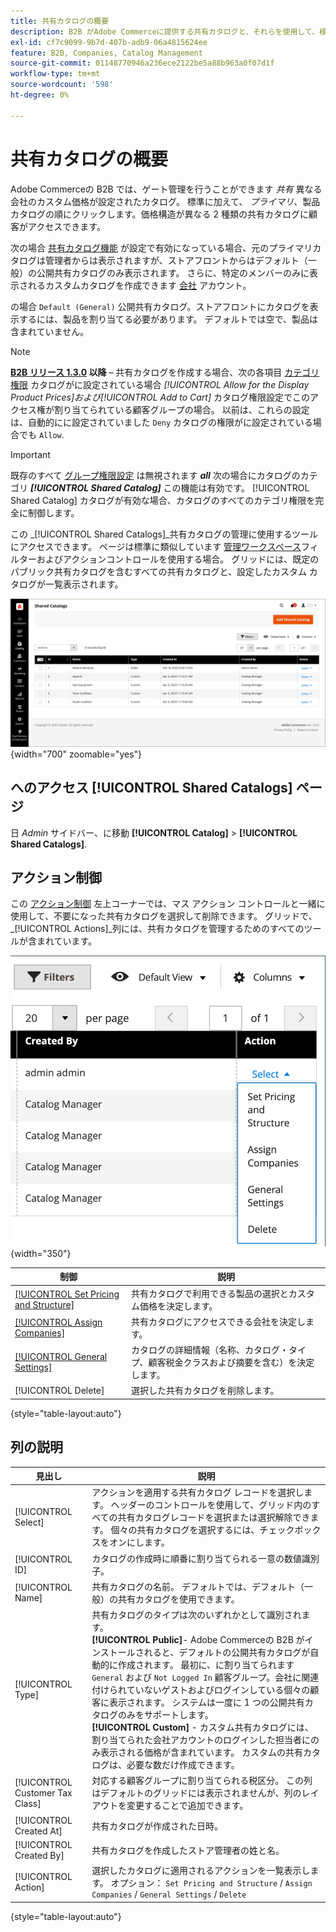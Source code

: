 ```yaml
---
title: 共有カタログの概要
description: B2B がAdobe Commerceに提供する共有カタログと、それらを使用して、様々な会社アカウントのカスタム価格でゲート カタログを管理する方法について説明します。
exl-id: cf7c9099-9b7d-407b-adb9-06a4815624ee
feature: B2B, Companies, Catalog Management
source-git-commit: 01148770946a236ece2122be5a88b963a0f07d1f
workflow-type: tm+mt
source-wordcount: '598'
ht-degree: 0%

---
```


# 共有カタログの概要

Adobe Commerceの B2B では、ゲート管理を行うことができます _共有_ 異なる会社のカスタム価格が設定されたカタログ。 標準に加えて、 _プライマリ_、製品カタログの順にクリックします。価格構造が異なる 2 種類の共有カタログに顧客がアクセスできます。

次の場合 [共有カタログ機能](enable-basic-features.md) が設定で有効になっている場合、元のプライマリカタログは管理者からは表示されますが、ストアフロントからはデフォルト（一般）の公開共有カタログのみ表示されます。 さらに、特定のメンバーのみに表示されるカスタムカタログを作成できます [会社](account-companies.md) アカウント。

の場合 `Default (General)` 公開共有カタログ。ストアフロントにカタログを表示するには、製品を割り当てる必要があります。 デフォルトでは空で、製品は含まれていません。

>[!NOTE]
>
>**[B2B リリース 1.3.0](release-notes.md#b2b-v130) 以降**  – 共有カタログを作成する場合、次の各項目 [カテゴリ権限](../catalog/category-permissions.md) カタログがに設定されている場合 _[!UICONTROL Allow for the Display Product Prices]_および_[!UICONTROL Add to Cart]_ カタログ権限設定でこのアクセス権が割り当てられている顧客グループの場合。 以前は、これらの設定は、自動的にに設定されていました `Deny` カタログの権限がに設定されている場合でも `Allow`.

>[!IMPORTANT]
>
>既存のすべて [グループ権限設定](../configuration-reference/catalog/catalog.md#category-permissions) は無視されます **_all_** 次の場合にカタログのカテゴリ **_[!UICONTROL Shared Catalog]_** この機能は有効です。 [!UICONTROL Shared Catalog] カタログが有効な場合、カタログのすべてのカテゴリ権限を完全に制御します。

この _[!UICONTROL Shared Catalogs]_共有カタログの管理に使用するツールにアクセスできます。 ページは標準に類似しています [管理ワークスペース](../getting-started/admin-workspace.md)フィルターおよびアクションコントロールを使用する場合。 グリッドには、既定のパブリック共有カタログを含むすべての共有カタログと、設定したカスタム カタログが一覧表示されます。

![共有カタログ](./assets/shared-catalogs-grid.png){width="700" zoomable="yes"}

## へのアクセス [!UICONTROL Shared Catalogs] ページ

日 _Admin_ サイドバー、に移動 **[!UICONTROL Catalog]** > **[!UICONTROL Shared Catalogs]**.

## アクション制御

この [アクション制御](../getting-started/admin-actions-control.md) 左上コーナーでは、マス アクション コントロールと一緒に使用して、不要になった共有カタログを選択して削除できます。 グリッドで、 _[!UICONTROL Actions]_列には、共有カタログを管理するためのすべてのツールが含まれています。

![共有カタログのアクション](./assets/shared-catalog-grid-action-column-controls.png){width="350"}

| 制御 | 説明 |
|------|-----------|
| [[!UICONTROL Set Pricing and Structure]](catalog-shared-pricing-structure.md) | 共有カタログで利用できる製品の選択とカスタム価格を決定します。 |
| [[!UICONTROL Assign Companies]](catalog-shared-assign-companies.md) | 共有カタログにアクセスできる会社を決定します。 |
| [[!UICONTROL General Settings]](catalog-shared-manage.md) | カタログの詳細情報（名称、カタログ・タイプ、顧客税金クラスおよび摘要を含む）を決定します。 |
| [!UICONTROL Delete] | 選択した共有カタログを削除します。 |

{style="table-layout:auto"}

## 列の説明

| 見出し | 説明 |
|--- |--- |
| [!UICONTROL Select] | アクションを適用する共有カタログ レコードを選択します。 ヘッダーのコントロールを使用して、グリッド内のすべての共有カタログレコードを選択または選択解除できます。 個々の共有カタログを選択するには、チェックボックスをオンにします。 |
| [!UICONTROL ID] | カタログの作成時に順番に割り当てられる一意の数値識別子。 |
| [!UICONTROL Name] | 共有カタログの名前。 デフォルトでは、デフォルト（一般）の共有カタログを使用できます。 |
| [!UICONTROL Type] | 共有カタログのタイプは次のいずれかとして識別されます。 <br/>**[!UICONTROL Public]**- Adobe Commerceの B2B がインストールされると、デフォルトの公開共有カタログが自動的に作成されます。 最初に、に割り当てられます `General` および `Not Logged In` 顧客グループ。会社に関連付けられていないゲストおよびログインしている個々の顧客に表示されます。 システムは一度に 1 つの公開共有カタログのみをサポートします。<br/>**[!UICONTROL Custom]** - カスタム共有カタログには、割り当てられた会社アカウントのログインした担当者にのみ表示される価格が含まれています。 カスタムの共有カタログは、必要な数だけ作成できます。 |
| [!UICONTROL Customer Tax Class] | 対応する顧客グループに割り当てられる税区分。 この列はデフォルトのグリッドには表示されませんが、列のレイアウトを変更することで追加できます。 |
| [!UICONTROL Created At] | 共有カタログが作成された日時。 |
| [!UICONTROL Created By] | 共有カタログを作成したストア管理者の姓と名。 |
| [!UICONTROL Action] | 選択したカタログに適用されるアクションを一覧表示します。 オプション： `Set Pricing and Structure` / `Assign Companies` / `General Settings` / `Delete` |

{style="table-layout:auto"}
